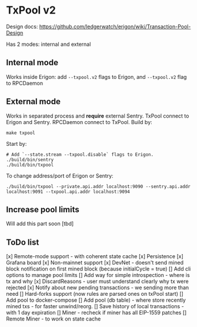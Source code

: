 # TxPool v2

Design docs: https://github.com/ledgerwatch/erigon/wiki/Transaction-Pool-Design

Has 2 modes: internal and external

## Internal mode

Works inside Erigon: add `--txpool.v2` flags to Erigon, and `--txpool.v2` flag to RPCDaemon

## External mode

Works in separated process and **require** external Sentry. TxPool connect to Erigon and Sentry. RPCDaemon connect to
TxPool. Build by:

```
make txpool
```

Start by:

```
# Add `--state.stream --txpool.disable` flags to Erigon.
./build/bin/sentry
./build/bin/txpool
```

To change address/port of Erigon or Sentry:

```
./build/bin/txpool --private.api.addr localhost:9090 --sentry.api.addr localhost:9091 --txpool.api.addr localhost:9094
```

## Increase pool limits

Will add this part soon [tbd]

## ToDo list

[x] Remote-mode support - with coherent state cache
[x] Persistence
[x] Grafana board
[x] Non-mainnet support
[x] DevNet - doesn't send mined block notification on first mined block (because initialCycle = true)
[] Add cli options to manage pool limits
[] Add way for simple introspection - where is tx and why
[x] DiscardReasons - user must understand clearly why tx were rejected
[x] Notify about new pending transactions - we sending more than need
[] Hard-forks support (now rules are parsed ones on txPool start)
[] Add pool to docker-compose
[] Add pool (db table) - where store recently mined txs - for faster unwind/reorg.
[] Save history of local transactions - with 1 day expiration
[] Miner - recheck if miner has all EIP-1559 patches
[] Remote Miner - to work on state cache
